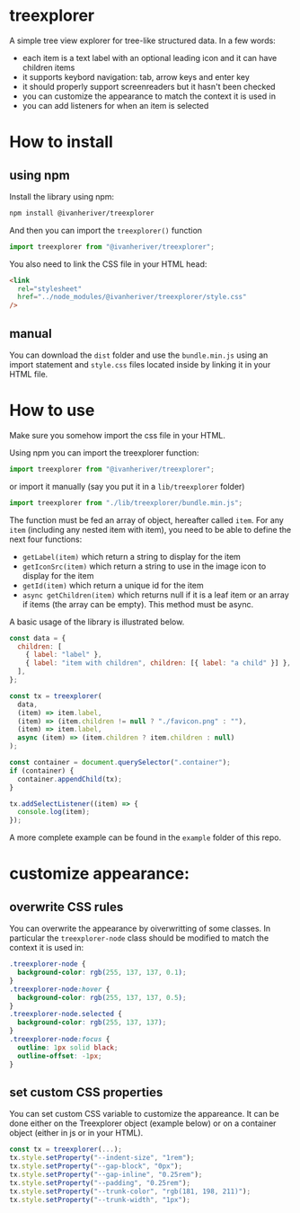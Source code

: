 # treexplorer

A simple tree view explorer for tree-like structured data.
In a few words:

- each item is a text label with an optional leading icon and it can have children items
- it supports keybord navigation: tab, arrow keys and enter key
- it should properly support screenreaders but it hasn't been checked
- you can customize the appearance to match the context it is used in
- you can add listeners for when an item is selected

# How to install

## using npm

Install the library using npm:

```bash
npm install @ivanheriver/treexplorer
```

And then you can import the `treexplorer()` function

```js
import treexplorer from "@ivanheriver/treexplorer";
```

You also need to link the CSS file in your HTML head:

```html
<link
  rel="stylesheet"
  href="../node_modules/@ivanheriver/treexplorer/style.css"
/>
```

## manual

You can download the `dist` folder and use the `bundle.min.js` using an import statement and `style.css` files located inside by linking it in your HTML file.

# How to use

Make sure you somehow import the css file in your HTML.

Using npm you can import the treexplorer function:

```js
import treexplorer from "@ivanheriver/treexplorer";
```

or import it manually (say you put it in a `lib/treexplorer` folder)

```js
import treexplorer from "./lib/treexplorer/bundle.min.js";
```

The function must be fed an array of object, hereafter called `item`.
For any `item` (including any nested item with item), you need to be able to define the next four functions:

- `getLabel(item)` which return a string to display for the item
- `getIconSrc(item)` which return a string to use in the image icon to display for the item
- `getId(item)` which return a unique id for the item
- `async getChildren(item)` which returns null if it is a leaf item or an array if items (the array can be empty). This method must be async.

A basic usage of the library is illustrated below.

```js
const data = {
  children: [
    { label: "label" },
    { label: "item with children", children: [{ label: "a child" }] },
  ],
};

const tx = treexplorer(
  data,
  (item) => item.label,
  (item) => (item.children != null ? "./favicon.png" : ""),
  (item) => item.label,
  async (item) => (item.children ? item.children : null)
);

const container = document.querySelector(".container");
if (container) {
  container.appendChild(tx);
}

tx.addSelectListener((item) => {
  console.log(item);
});
```

A more complete example can be found in the `example` folder of this repo.

# customize appearance:

## overwrite CSS rules

You can overwrite the appearance by oiverwritting of some classes.
In particular the `treexplorer-node` class should be modified to match the context it is used in:

```css
.treexplorer-node {
  background-color: rgb(255, 137, 137, 0.1);
}
.treexplorer-node:hover {
  background-color: rgb(255, 137, 137, 0.5);
}
.treexplorer-node.selected {
  background-color: rgb(255, 137, 137);
}
.treexplorer-node:focus {
  outline: 1px solid black;
  outline-offset: -1px;
}
```

## set custom CSS properties

You can set custom CSS variable to customize the appareance.
It can be done either on the Treexplorer object (example below) or on a container object (either in js or in your HTML).

```js
const tx = treexplorer(...);
tx.style.setProperty("--indent-size", "1rem");
tx.style.setProperty("--gap-block", "0px");
tx.style.setProperty("--gap-inline", "0.25rem");
tx.style.setProperty("--padding", "0.25rem");
tx.style.setProperty("--trunk-color", "rgb(181, 198, 211)");
tx.style.setProperty("--trunk-width", "1px");
```
